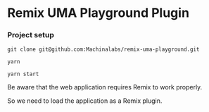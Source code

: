 # Remix UMA Playground Plugin

### Project setup
```
git clone git@github.com:Machinalabs/remix-uma-playground.git

yarn

yarn start
```
Be aware that the web application requires Remix to work properly.

So we need to load the application as a Remix plugin.


